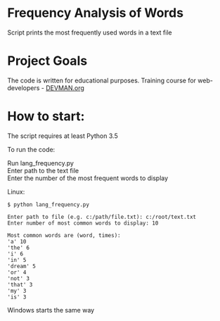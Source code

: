 # Frequency Analysis of Words

Script prints the most frequently used words in a text file

# Project Goals

The code is written for educational purposes. Training course for web-developers - [DEVMAN.org](https://devman.org)

# How to start:

The script requires at least Python 3.5

To run the code:

Run lang_frequency.py  
Enter path to the text file  
Enter the number of the most frequent words to display

Linux:
```
$ python lang_frequency.py 

Enter path to file (e.g. c:/path/file.txt): c:/root/text.txt
Enter number of most common words to display: 10

Most common words are (word, times):
'a' 10
'the' 6
'i' 6
'in' 5
'dream' 5
'or' 4
'not' 3
'that' 3
'my' 3
'is' 3
```
Windows starts the same way
